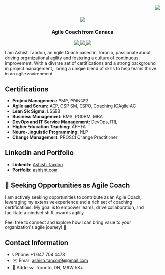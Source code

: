 <img align="right" src="https://visitor-badge.laobi.icu/badge?page_id=ashish-tandon.ashish-tandon" />

<h1 align="center">
    <img src="https://readme-typing-svg.herokuapp.com/?font=Righteous&size=35&center=true&vCenter=true&width=500&height=70&duration=4000&lines=Hi+There!+👋;+I'm+Ashish+Tandon!;" />
</h1>

<h3 align="center">Agile Coach from Canada</h3>

<div align="center"> 
  <a href="ashish.tandon9@gmail.com" target="_blank">
    <img src="https://img.shields.io/badge/Gmail-D14836?style=for-the-badge&logo=gmail&logoColor=white" target="_blank" />
  </a>
  <a href="https://www.linkedin.com/in/ashish-tandon/" target="_blank">
    <img src="https://img.shields.io/badge/LinkedIn-0077B5?style=for-the-badge&logo=linkedin&logoColor=white" target="_blank" />
  </a>
  <a href="http://ashisht.com/" target="_blank">
     <img src="https://img.shields.io/badge/Portfolio-FF5722?style=for-the-badge&logo=todoist&logoColor=white" target="_blank" /> <!-- sqlite, safari, google-chrome are other good icon options -->
  </a>
</div>

I am Ashish Tandon, an Agile Coach based in Toronto, passionate about driving organizational agility and fostering a culture of continuous improvement. With a diverse set of certifications and a strong background in project management, I bring a unique blend of skills to help teams thrive in an agile environment.

## Certifications

- **Project Management:** PMP, PRINCE2
- **Agile and Scrum:** ACP, CSP SM, CSPO, Coaching ICAgile AC
- **Lean Six Sigma:** LSSBB
- **Business Management:** BMS, PGDBM, MBA
- **DevOps and IT Service Management:** DevOps, ITIL
- **Higher Education Teaching:** AFHEA
- **Neuro-Linguistic Programming:** NLP
- **Change Management:** PROSCI Change Practitioner

## LinkedIn and Portfolio

- **LinkedIn:** [Ashish Tandon](https://www.linkedin.com/in/ashish-tandon/)
- **Portfolio:** [ashisht.com](http://ashisht.com/)

## 🌱 Seeking Opportunities as Agile Coach

I am actively seeking opportunities to contribute as an Agile Coach, leveraging my extensive experience and a rich set of coaching certifications. My goal is to empower teams, drive collaboration, and facilitate a mindset shift towards agility.

Feel free to connect and explore how I can bring value to your organization's agile journey! 🌟

## Contact Information

- 📞 Phone: +1 647 704 4478
- ✉️ Email: ashish.tandon9@gmail.com
- 📍 Address: Toronto, ON, M9W 5K4
